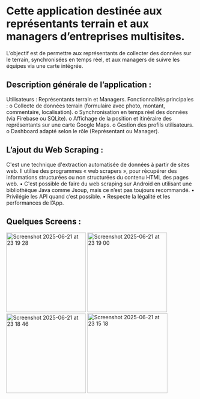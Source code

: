 # Cette application destinée aux représentants terrain et aux managers d’entreprises multisites. 

L’objectif est de permettre aux représentants de collecter des données sur le terrain, synchronisées en temps réel, et aux managers de suivre les équipes via une carte intégrée.

## Description générale de l’application :
Utilisateurs : Représentants terrain et Managers.
Fonctionnalités principales :
  o	Collecte de données terrain (formulaire avec photo, montant, commentaire, localisation).
  o	Synchronisation en temps réel des données (via Firebase ou SQLite).
  o	Affichage de la position et itinéraire des représentants sur une carte Google Maps.
  o	Gestion des profils utilisateurs.
  o	Dashboard adapté selon le rôle (Représentant ou Manager).

## L’ajout du Web Scraping : 

C'est une technique d'extraction automatisée de données à partir de sites web. Il utilise des programmes « web scrapers », pour récupérer des informations structurées ou non structurées du contenu HTML des pages web. 
  •	C'est possible de faire du web scraping sur Android en utilisant une bibliothèque Java comme Jsoup, mais ce n’est pas toujours recommandé.
  •	Privilégie les API quand c’est possible.
  •	Respecte la légalité et les performances de l’App.

## Quelques Screens : 

<img width="212" alt="Screenshot 2025-06-21 at 23 19 28" src="https://github.com/user-attachments/assets/156ac6c0-3583-4ed7-afb4-b62a1f845028" /> <img width="212" alt="Screenshot 2025-06-21 at 23 19 00" src="https://github.com/user-attachments/assets/91dbfde9-1656-4a34-a2b9-5b95c0df1612" />
<img width="212" alt="Screenshot 2025-06-21 at 23 18 46" src="https://github.com/user-attachments/assets/a3d9a525-4afa-4f8c-a1b7-ec7e3981b5a2" /> <img width="213" alt="Screenshot 2025-06-21 at 23 15 18" src="https://github.com/user-attachments/assets/0d3b1226-5f56-46f7-980e-fac1bc395568" />



